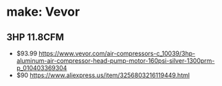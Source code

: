 # make: Vevor
## 3HP 11.8CFM
- $93.99
https://www.vevor.com/air-compressors-c_10039/3hp-aluminum-air-compressor-head-pump-motor-160psi-silver-1300prm-p_010403369304
- $90 https://www.aliexpress.us/item/3256803216119449.html
